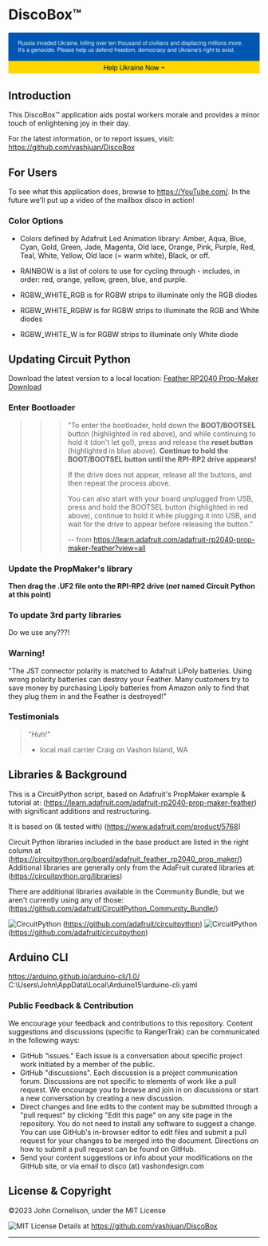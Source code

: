 # DiscoBox™

[![SWUbanner](https://raw.githubusercontent.com/vshymanskyy/StandWithUkraine/main/banner2-direct.svg)](https://vshymanskyy.github.io/StandWithUkraine)

## Introduction

This DiscoBox™ application aids postal workers morale and provides a minor touch
of enlightening joy in their day.

For the latest information, or to report issues, visit:
https://github.com/vashjuan/DiscoBox

## For Users

To see what this application does, browse to <https://YouTube.com/>. In the
future we'll put up a video of the mailbox disco in action!

### Color Options

- Colors defined by Adafruit Led Animation library: Amber, Aqua, Blue, Cyan,
  Gold, Green, Jade, Magenta, Old lace, Orange, Pink, Purple, Red, Teal, White,
  Yellow, Old lace (= warm white), Black, or off.

- RAINBOW is a list of colors to use for cycling through - includes, in order:
  red, orange, yellow, green, blue, and purple.

- RGBW_WHITE_RGB is for RGBW strips to illuminate only the RGB diodes

- RGBW_WHITE_RGBW is for RGBW strips to illuminate the RGB and White diodes

- RGBW_WHITE_W is for RGBW strips to illuminate only White diode

## Updating Circuit Python

Download the latest version to a local location:
[Feather RP2040 Prop-Maker Download](https://circuitpython.org/board/adafruit_feather_rp2040_prop_maker/)

### Enter Bootloader

> > > "To enter the bootloader, hold down the **BOOT/BOOTSEL** button
> > > (highlighted in red above), and while continuing to hold it (don't let
> > > go!), press and release the **reset button** (highlighted in blue above).
> > > **Continue to hold the BOOT/BOOTSEL button until the RPI-RP2 drive
> > > appears!**
> > >
> > > If the drive does not appear, release all the buttons, and then repeat the
> > > process above.
> > >
> > > You can also start with your board unplugged from USB, press and hold the
> > > BOOTSEL button (highlighted in red above), continue to hold it while
> > > plugging it into USB, and wait for the drive to appear before releasing
> > > the button."
> > >
> > > -- from
> > > https://learn.adafruit.com/adafruit-rp2040-prop-maker-feather?view=all

### Update the PropMaker's library

**Then drag the .UF2 file onto the RPI-RP2 drive (_not_ named Circuit Python at
this point)**

### To update 3rd party libraries

Do we use any???!

### Warning!

"The JST connector polarity is matched to Adafruit LiPoly batteries. Using wrong
polarity batteries can destroy your Feather. Many customers try to save money by
purchasing Lipoly batteries from Amazon only to find that they plug them in and
the Feather is destroyed!"

### Testimonials

> _"Huh!"_
>
> - local mail carrier Craig on Vashon Island, WA

## Libraries & Background

This is a CircuitPython script, based on Adafruit's PropMaker example & tutorial
at: (https://learn.adafruit.com/adafruit-rp2040-prop-maker-feather) with
significant additions and restructuring.

It is based on (& tested with) (https://www.adafruit.com/product/5768)

Circuit Python libraries included in the base product are listed in the right
column at (https://circuitpython.org/board/adafruit_feather_rp2040_prop_maker/)
Additional libraries are generally only from the AdaFruit curated libraries at:
(https://circuitpython.org/libraries)

There are additional libraries available in the Community Bundle, but we aren't
currently using any of those:
(https://github.com/adafruit/CircuitPython_Community_Bundle/)

![CircuitPython](./non-dist-imgs/circuitpython_360x161.png)
(https://github.com/adafruit/circuitpython)
![CircuitPython](./non-dist-imgs/circuitpython.png)
(https://github.com/adafruit/circuitpython)

## Arduino CLI

https://arduino.github.io/arduino-cli/1.0/
C:\Users\John\AppData\Local\Arduino15\arduino-cli.yaml

### Public Feedback & Contribution

We encourage your feedback and contributions to this repository. Content
suggestions and discussions (specific to RangerTrak) can be communicated in the
following ways:

- GitHub “issues.” Each issue is a conversation about specific project work
  initiated by a member of the public.
- GitHub "discussions". Each discussion is a project communication forum.
  Discussions are not specific to elements of work like a pull request. We
  encourage you to browse and join in on discussions or start a new conversation
  by creating a new discussion.
- Direct changes and line edits to the content may be submitted through a "pull
  request" by clicking "Edit this page" on any site page in the repository. You
  do not need to install any software to suggest a change. You can use GitHub's
  in-browser editor to edit files and submit a pull request for your changes to
  be merged into the document. Directions on how to submit a pull request can be
  found on GitHub.
- Send your content suggestions or info about your modifications on the GitHub
  site, or via email to disco (at) vashondesign.com

## License & Copyright

©2023 John Cornelison, under the MIT License

![MIT License](./non-dist-imgs/MIT_License.png) Details at
https://github.com/vashjuan/DiscoBox

---
